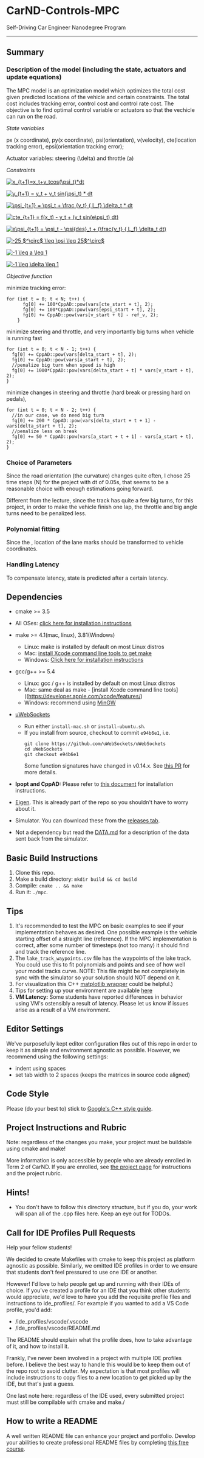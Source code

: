 # CarND-Controls-MPC
Self-Driving Car Engineer Nanodegree Program

---
## Summary 
### Description of the model (including the state, actuators and update equations)
The MPC model is an optimization model which optimizes the total cost given predicted locations of the vehicle and certain constraints. The total cost includes tracking error, control cost and control rate cost. The objective is to find optimal control variable or actuators so that the vechicle can run on the road. 

*State variables*

px (x coordinate), py(x coordinate), psi(orientation), v(velocity), cte(location tracking error), epsi(orientation tracking error);

Actuator variables: steering (\delta) and throttle (a)

*Constraints*

<a href="https://www.codecogs.com/eqnedit.php?latex=x_{t&plus;1}=x_t&plus;v_tcos(\psi_t)*dt" target="_blank"><img src="https://latex.codecogs.com/gif.latex?x_{t&plus;1}=x_t&plus;v_tcos(\psi_t)*dt" title="x_{t+1}=x_t+v_tcos(\psi_t)*dt" /></a>

<a href="https://www.codecogs.com/eqnedit.php?latex=y_{t&plus;1}&space;=&space;y_t&space;&plus;&space;v_t&space;sin(\psi_t)&space;*&space;dt" target="_blank"><img src="https://latex.codecogs.com/gif.latex?y_{t&plus;1}&space;=&space;y_t&space;&plus;&space;v_t&space;sin(\psi_t)&space;*&space;dt" title="y_{t+1} = y_t + v_t sin(\psi_t) * dt" /></a>

<a href="https://www.codecogs.com/eqnedit.php?latex=\psi_{t&plus;1}&space;=&space;\psi_t&space;&plus;&space;\frac&space;{v_t}&space;{&space;L_f}&space;\delta_t&space;*&space;dt" target="_blank"><img src="https://latex.codecogs.com/gif.latex?\psi_{t&plus;1}&space;=&space;\psi_t&space;&plus;&space;\frac&space;{v_t}&space;{&space;L_f}&space;\delta_t&space;*&space;dt" title="\psi_{t+1} = \psi_t + \frac {v_t} { L_f} \delta_t * dt" /></a>

<a href="https://www.codecogs.com/eqnedit.php?latex=cte_{t&plus;1}&space;=&space;f(x_t)&space;-&space;y_t&space;&plus;&space;(v_t&space;sin(e\psi_t)&space;dt)" target="_blank"><img src="https://latex.codecogs.com/gif.latex?cte_{t&plus;1}&space;=&space;f(x_t)&space;-&space;y_t&space;&plus;&space;(v_t&space;sin(e\psi_t)&space;dt)" title="cte_{t+1} = f(x_t) - y_t + (v_t sin(e\psi_t) dt)" /></a>

<a href="https://www.codecogs.com/eqnedit.php?latex=e\psi_{t&plus;1}&space;=&space;\psi_t&space;-&space;\psi{des}_t&space;&plus;&space;(\frac{v_t}&space;{&space;L_f}&space;\delta_t&space;dt)" target="_blank"><img src="https://latex.codecogs.com/gif.latex?e\psi_{t&plus;1}&space;=&space;\psi_t&space;-&space;\psi{des}_t&space;&plus;&space;(\frac{v_t}&space;{&space;L_f}&space;\delta_t&space;dt)" title="e\psi_{t+1} = \psi_t - \psi{des}_t + (\frac{v_t} { L_f} \delta_t dt)" /></a>

<a href="https://www.codecogs.com/eqnedit.php?latex=-25&space;$^\circ$&space;\leq&space;\psi&space;\leq&space;25$^\circ$" target="_blank"><img src="https://latex.codecogs.com/gif.latex?-25&space;$^\circ$&space;\leq&space;\psi&space;\leq&space;25$^\circ$" title="-25 $^\circ$ \leq \psi \leq 25$^\circ$" /></a>

<a href="https://www.codecogs.com/eqnedit.php?latex=-1&space;\leq&space;a&space;\leq&space;1" target="_blank"><img src="https://latex.codecogs.com/gif.latex?-1&space;\leq&space;a&space;\leq&space;1" title="-1 \leq a \leq 1" /></a>

<a href="https://www.codecogs.com/eqnedit.php?latex=-1&space;\leq&space;\delta&space;\leq&space;1" target="_blank"><img src="https://latex.codecogs.com/gif.latex?-1&space;\leq&space;\delta&space;\leq&space;1" title="-1 \leq \delta \leq 1" /></a>

*Objective function*

minimize tracking error:
```    
for (int t = 0; t < N; t++) {
      fg[0] += 100*CppAD::pow(vars[cte_start + t], 2);
      fg[0] += 100*CppAD::pow(vars[epsi_start + t], 2);
      fg[0] += CppAD::pow(vars[v_start + t] - ref_v, 2);
    }
```
minimize steering and throttle, and very importantly big turns when vehicle is running fast 
```
for (int t = 0; t < N - 1; t++) {
  fg[0] += CppAD::pow(vars[delta_start + t], 2);
  fg[0] += CppAD::pow(vars[a_start + t], 2);
  //penalize big turn when speed is high
  fg[0] += 1000*CppAD::pow(vars[delta_start + t] * vars[v_start + t], 2);
}
```
minimize changes in steering and throttle (hard break or pressing hard on pedals), 
```
for (int t = 0; t < N - 2; t++) {
  //in our case, we do need big turn
  fg[0] += 200 * CppAD::pow(vars[delta_start + t + 1] - vars[delta_start + t], 2);
  //penalize less on break
  fg[0] += 50 * CppAD::pow(vars[a_start + t + 1] - vars[a_start + t], 2);
}
```
### Choice of Parameters
Since the road orientation (the curvature) changes quite often, I chose 25 time steps (N) for the project with dt of 0.05s, that seems to be a reasonable choice with enough estimations going forward. 

Different from the lecture, since the track has quite a few big turns, for this project, in order to make the vehicle finish one lap, the throttle and big angle turns need to be penalized less.

### Polynomial fitting
Since the , location of the lane marks should be transformed to vehicle coordinates.

### Handling Latency
To compensate latency, state is predicted after a certain latency.

## Dependencies

* cmake >= 3.5
 * All OSes: [click here for installation instructions](https://cmake.org/install/)
* make >= 4.1(mac, linux), 3.81(Windows)
  * Linux: make is installed by default on most Linux distros
  * Mac: [install Xcode command line tools to get make](https://developer.apple.com/xcode/features/)
  * Windows: [Click here for installation instructions](http://gnuwin32.sourceforge.net/packages/make.htm)
* gcc/g++ >= 5.4
  * Linux: gcc / g++ is installed by default on most Linux distros
  * Mac: same deal as make - [install Xcode command line tools]((https://developer.apple.com/xcode/features/)
  * Windows: recommend using [MinGW](http://www.mingw.org/)
* [uWebSockets](https://github.com/uWebSockets/uWebSockets)
  * Run either `install-mac.sh` or `install-ubuntu.sh`.
  * If you install from source, checkout to commit `e94b6e1`, i.e.
    ```
    git clone https://github.com/uWebSockets/uWebSockets
    cd uWebSockets
    git checkout e94b6e1
    ```
    Some function signatures have changed in v0.14.x. See [this PR](https://github.com/udacity/CarND-MPC-Project/pull/3) for more details.

* **Ipopt and CppAD:** Please refer to [this document](https://github.com/udacity/CarND-MPC-Project/blob/master/install_Ipopt_CppAD.md) for installation instructions.
* [Eigen](http://eigen.tuxfamily.org/index.php?title=Main_Page). This is already part of the repo so you shouldn't have to worry about it.
* Simulator. You can download these from the [releases tab](https://github.com/udacity/self-driving-car-sim/releases).
* Not a dependency but read the [DATA.md](./DATA.md) for a description of the data sent back from the simulator.


## Basic Build Instructions

1. Clone this repo.
2. Make a build directory: `mkdir build && cd build`
3. Compile: `cmake .. && make`
4. Run it: `./mpc`.

## Tips

1. It's recommended to test the MPC on basic examples to see if your implementation behaves as desired. One possible example
is the vehicle starting offset of a straight line (reference). If the MPC implementation is correct, after some number of timesteps
(not too many) it should find and track the reference line.
2. The `lake_track_waypoints.csv` file has the waypoints of the lake track. You could use this to fit polynomials and points and see of how well your model tracks curve. NOTE: This file might be not completely in sync with the simulator so your solution should NOT depend on it.
3. For visualization this C++ [matplotlib wrapper](https://github.com/lava/matplotlib-cpp) could be helpful.)
4.  Tips for setting up your environment are available [here](https://classroom.udacity.com/nanodegrees/nd013/parts/40f38239-66b6-46ec-ae68-03afd8a601c8/modules/0949fca6-b379-42af-a919-ee50aa304e6a/lessons/f758c44c-5e40-4e01-93b5-1a82aa4e044f/concepts/23d376c7-0195-4276-bdf0-e02f1f3c665d)
5. **VM Latency:** Some students have reported differences in behavior using VM's ostensibly a result of latency.  Please let us know if issues arise as a result of a VM environment.

## Editor Settings

We've purposefully kept editor configuration files out of this repo in order to
keep it as simple and environment agnostic as possible. However, we recommend
using the following settings:

* indent using spaces
* set tab width to 2 spaces (keeps the matrices in source code aligned)

## Code Style

Please (do your best to) stick to [Google's C++ style guide](https://google.github.io/styleguide/cppguide.html).

## Project Instructions and Rubric

Note: regardless of the changes you make, your project must be buildable using
cmake and make!

More information is only accessible by people who are already enrolled in Term 2
of CarND. If you are enrolled, see [the project page](https://classroom.udacity.com/nanodegrees/nd013/parts/40f38239-66b6-46ec-ae68-03afd8a601c8/modules/f1820894-8322-4bb3-81aa-b26b3c6dcbaf/lessons/b1ff3be0-c904-438e-aad3-2b5379f0e0c3/concepts/1a2255a0-e23c-44cf-8d41-39b8a3c8264a)
for instructions and the project rubric.

## Hints!

* You don't have to follow this directory structure, but if you do, your work
  will span all of the .cpp files here. Keep an eye out for TODOs.

## Call for IDE Profiles Pull Requests

Help your fellow students!

We decided to create Makefiles with cmake to keep this project as platform
agnostic as possible. Similarly, we omitted IDE profiles in order to we ensure
that students don't feel pressured to use one IDE or another.

However! I'd love to help people get up and running with their IDEs of choice.
If you've created a profile for an IDE that you think other students would
appreciate, we'd love to have you add the requisite profile files and
instructions to ide_profiles/. For example if you wanted to add a VS Code
profile, you'd add:

* /ide_profiles/vscode/.vscode
* /ide_profiles/vscode/README.md

The README should explain what the profile does, how to take advantage of it,
and how to install it.

Frankly, I've never been involved in a project with multiple IDE profiles
before. I believe the best way to handle this would be to keep them out of the
repo root to avoid clutter. My expectation is that most profiles will include
instructions to copy files to a new location to get picked up by the IDE, but
that's just a guess.

One last note here: regardless of the IDE used, every submitted project must
still be compilable with cmake and make./

## How to write a README
A well written README file can enhance your project and portfolio.  Develop your abilities to create professional README files by completing [this free course](https://www.udacity.com/course/writing-readmes--ud777).
